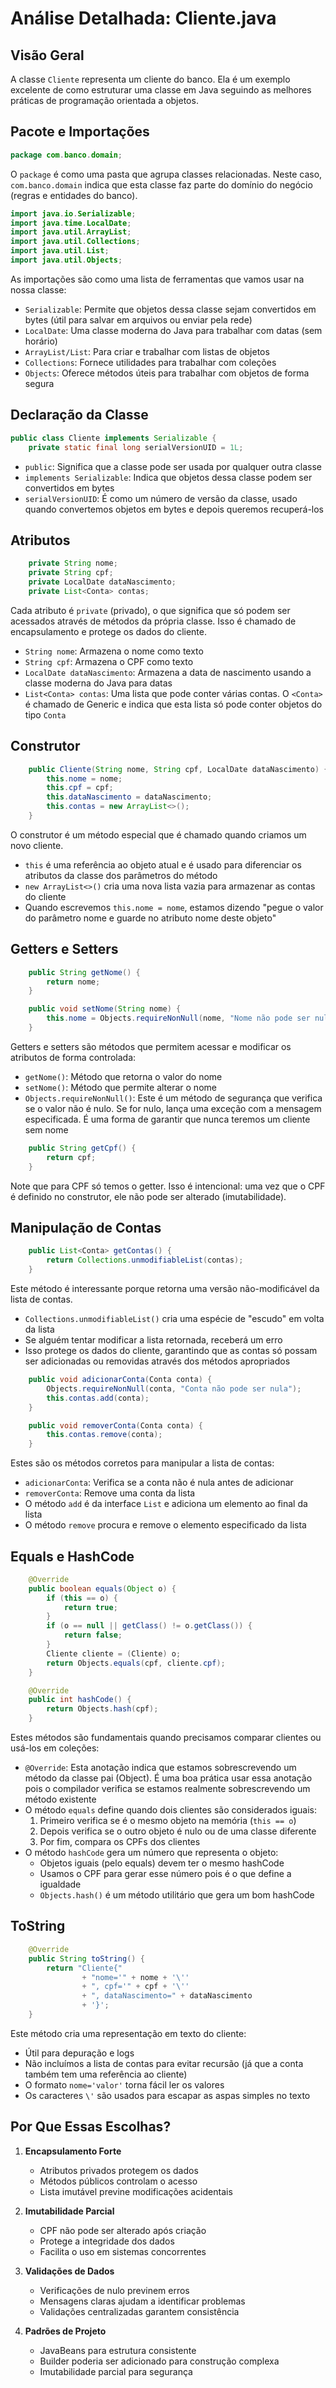 # Análise Detalhada: Cliente.java

## Visão Geral

A classe `Cliente` representa um cliente do banco. Ela é um exemplo excelente de como estruturar uma classe em Java seguindo as melhores práticas de programação orientada a objetos.

## Pacote e Importações

```java
package com.banco.domain;
```

O `package` é como uma pasta que agrupa classes relacionadas. Neste caso, `com.banco.domain` indica que esta classe faz parte do domínio do negócio (regras e entidades do banco).

```java
import java.io.Serializable;
import java.time.LocalDate;
import java.util.ArrayList;
import java.util.Collections;
import java.util.List;
import java.util.Objects;
```

As importações são como uma lista de ferramentas que vamos usar na nossa classe:

- `Serializable`: Permite que objetos dessa classe sejam convertidos em bytes (útil para salvar em arquivos ou enviar pela rede)
- `LocalDate`: Uma classe moderna do Java para trabalhar com datas (sem horário)
- `ArrayList/List`: Para criar e trabalhar com listas de objetos
- `Collections`: Fornece utilidades para trabalhar com coleções
- `Objects`: Oferece métodos úteis para trabalhar com objetos de forma segura

## Declaração da Classe

```java
public class Cliente implements Serializable {
    private static final long serialVersionUID = 1L;
```

- `public`: Significa que a classe pode ser usada por qualquer outra classe
- `implements Serializable`: Indica que objetos dessa classe podem ser convertidos em bytes
- `serialVersionUID`: É como um número de versão da classe, usado quando convertemos objetos em bytes e depois queremos recuperá-los

## Atributos

```java
    private String nome;
    private String cpf;
    private LocalDate dataNascimento;
    private List<Conta> contas;
```

Cada atributo é `private` (privado), o que significa que só podem ser acessados através de métodos da própria classe. Isso é chamado de encapsulamento e protege os dados do cliente.

- `String nome`: Armazena o nome como texto
- `String cpf`: Armazena o CPF como texto
- `LocalDate dataNascimento`: Armazena a data de nascimento usando a classe moderna do Java para datas
- `List<Conta> contas`: Uma lista que pode conter várias contas. O `<Conta>` é chamado de Generic e indica que esta lista só pode conter objetos do tipo `Conta`

## Construtor

```java
    public Cliente(String nome, String cpf, LocalDate dataNascimento) {
        this.nome = nome;
        this.cpf = cpf;
        this.dataNascimento = dataNascimento;
        this.contas = new ArrayList<>();
    }
```

O construtor é um método especial que é chamado quando criamos um novo cliente.

- `this` é uma referência ao objeto atual e é usado para diferenciar os atributos da classe dos parâmetros do método
- `new ArrayList<>()` cria uma nova lista vazia para armazenar as contas do cliente
- Quando escrevemos `this.nome = nome`, estamos dizendo "pegue o valor do parâmetro nome e guarde no atributo nome deste objeto"

## Getters e Setters

```java
    public String getNome() {
        return nome;
    }

    public void setNome(String nome) {
        this.nome = Objects.requireNonNull(nome, "Nome não pode ser nulo");
    }
```

Getters e setters são métodos que permitem acessar e modificar os atributos de forma controlada:

- `getNome()`: Método que retorna o valor do nome
- `setNome()`: Método que permite alterar o nome
- `Objects.requireNonNull()`: Este é um método de segurança que verifica se o valor não é nulo. Se for nulo, lança uma exceção com a mensagem especificada. É uma forma de garantir que nunca teremos um cliente sem nome

```java
    public String getCpf() {
        return cpf;
    }
```

Note que para CPF só temos o getter. Isso é intencional: uma vez que o CPF é definido no construtor, ele não pode ser alterado (imutabilidade).

## Manipulação de Contas

```java
    public List<Conta> getContas() {
        return Collections.unmodifiableList(contas);
    }
```

Este método é interessante porque retorna uma versão não-modificável da lista de contas.

- `Collections.unmodifiableList()` cria uma espécie de "escudo" em volta da lista
- Se alguém tentar modificar a lista retornada, receberá um erro
- Isso protege os dados do cliente, garantindo que as contas só possam ser adicionadas ou removidas através dos métodos apropriados

```java
    public void adicionarConta(Conta conta) {
        Objects.requireNonNull(conta, "Conta não pode ser nula");
        this.contas.add(conta);
    }

    public void removerConta(Conta conta) {
        this.contas.remove(conta);
    }
```

Estes são os métodos corretos para manipular a lista de contas:

- `adicionarConta`: Verifica se a conta não é nula antes de adicionar
- `removerConta`: Remove uma conta da lista
- O método `add` é da interface `List` e adiciona um elemento ao final da lista
- O método `remove` procura e remove o elemento especificado da lista

## Equals e HashCode

```java
    @Override
    public boolean equals(Object o) {
        if (this == o) {
            return true;
        }
        if (o == null || getClass() != o.getClass()) {
            return false;
        }
        Cliente cliente = (Cliente) o;
        return Objects.equals(cpf, cliente.cpf);
    }

    @Override
    public int hashCode() {
        return Objects.hash(cpf);
    }
```

Estes métodos são fundamentais quando precisamos comparar clientes ou usá-los em coleções:

- `@Override`: Esta anotação indica que estamos sobrescrevendo um método da classe pai (Object). É uma boa prática usar essa anotação pois o compilador verifica se estamos realmente sobrescrevendo um método existente
- O método `equals` define quando dois clientes são considerados iguais:
  1. Primeiro verifica se é o mesmo objeto na memória (`this == o`)
  2. Depois verifica se o outro objeto é nulo ou de uma classe diferente
  3. Por fim, compara os CPFs dos clientes
- O método `hashCode` gera um número que representa o objeto:
  - Objetos iguais (pelo equals) devem ter o mesmo hashCode
  - Usamos o CPF para gerar esse número pois é o que define a igualdade
  - `Objects.hash()` é um método utilitário que gera um bom hashCode

## ToString

```java
    @Override
    public String toString() {
        return "Cliente{"
                + "nome='" + nome + '\''
                + ", cpf='" + cpf + '\''
                + ", dataNascimento=" + dataNascimento
                + '}';
    }
```

Este método cria uma representação em texto do cliente:

- Útil para depuração e logs
- Não incluímos a lista de contas para evitar recursão (já que a conta também tem uma referência ao cliente)
- O formato `nome='valor'` torna fácil ler os valores
- Os caracteres `\'` são usados para escapar as aspas simples no texto

## Por Que Essas Escolhas?

1. **Encapsulamento Forte**

   - Atributos privados protegem os dados
   - Métodos públicos controlam o acesso
   - Lista imutável previne modificações acidentais

2. **Imutabilidade Parcial**

   - CPF não pode ser alterado após criação
   - Protege a integridade dos dados
   - Facilita o uso em sistemas concorrentes

3. **Validações de Dados**

   - Verificações de nulo previnem erros
   - Mensagens claras ajudam a identificar problemas
   - Validações centralizadas garantem consistência

4. **Padrões de Projeto**
   - JavaBeans para estrutura consistente
   - Builder poderia ser adicionado para construção complexa
   - Imutabilidade parcial para segurança
